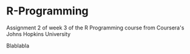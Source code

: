 # R-Programming
Assignment 2 of week 3 of the R Programming course from Coursera's Johns Hopkins University 

Blablabla 

